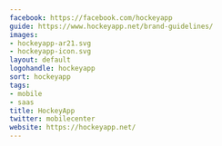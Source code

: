 ```yaml
---
facebook: https://facebook.com/hockeyapp
guide: https://www.hockeyapp.net/brand-guidelines/
images:
- hockeyapp-ar21.svg
- hockeyapp-icon.svg
layout: default
logohandle: hockeyapp
sort: hockeyapp
tags:
- mobile
- saas
title: HockeyApp
twitter: mobilecenter
website: https://hockeyapp.net/
---
```

